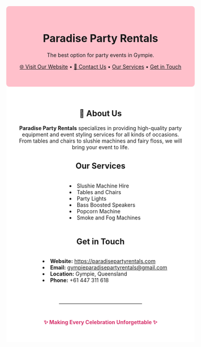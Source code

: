 <!-- README.md -->

<div style="background-color:#ffc0cb; padding: 30px; border-radius: 8px; text-align: center;">

  <h1> Paradise Party Rentals </h1>

  <p>The best option for party events in Gympie.</p>

  <p>
    <a href="https://paradisepartyrentals.com" target="_blank">🌐 Visit Our Website</a> •
    <a href="mailto:gympieparadisepartyrentals@gmail.com">📧 Contact Us</a> •
    <a href="#services"> Our Services</a> •
    <a href="#get-in-touch"> Get in Touch</a>
  </p>
</div>

<div style="background-color:#ffffff; padding: 30px; text-align: center;">

  <h2>📢 About Us</h2>
  <p>
    <strong>Paradise Party Rentals</strong> specializes in providing high-quality party equipment and event styling services
    for all kinds of occasions. From tables and chairs to slushie machines and fairy floss, we will bring your event to life.
  </p>

  <h2 id="services"> Our Services</h2>
  <ul style="list-style-position: inside; display: inline-block; text-align: left;">
    <li>Slushie Machine Hire</li>
    <li>Tables and Chairs</li>
    <li>Party Lights</li>
    <li>Bass Boosted Speakers</li>
    <li>Popcorn Machine</li>
    <li>Smoke and Fog Machines</li>
  </ul>

  <h2 id="get-in-touch"> Get in Touch</h2>
  <ul style="list-style-position: inside; display: inline-block; text-align: left;">
    <li><strong>Website:</strong> <a href="https://paradisepartyrentals.com" target="_blank">https://paradisepartyrentals.com</a></li>
    <li><strong>Email:</strong> <a href="mailto:gympieparadisepartyrentals@gmail.com">gympieparadisepartyrentals@gmail.com</a></li>
    <li><strong>Location:</strong> Gympie, Queensland</li>
    <li><strong>Phone:</strong> +61 447 311 618</li>
  </ul>

  <hr style="margin: 40px auto; width: 50%;">

  <p style="font-weight: bold; color: #d6336c;">✨ Making Every Celebration Unforgettable ✨</p>
</div>

